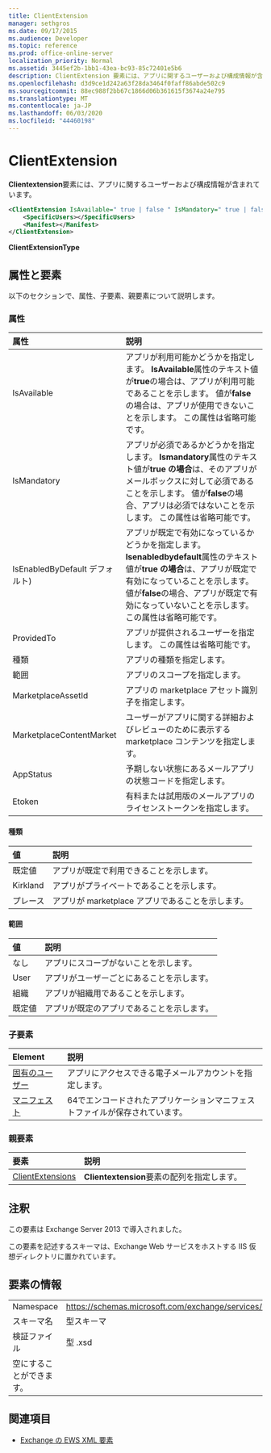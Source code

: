 ```yaml
---
title: ClientExtension
manager: sethgros
ms.date: 09/17/2015
ms.audience: Developer
ms.topic: reference
ms.prod: office-online-server
localization_priority: Normal
ms.assetid: 3445ef2b-1bb1-43ea-bc93-85c72401e5b6
description: ClientExtension 要素には、アプリに関するユーザーおよび構成情報が含まれています。
ms.openlocfilehash: d3d9ce1d242a63f28da3464f0faff86abde502c9
ms.sourcegitcommit: 88ec988f2bb67c1866d06b361615f3674a24e795
ms.translationtype: MT
ms.contentlocale: ja-JP
ms.lasthandoff: 06/03/2020
ms.locfileid: "44460198"
---
```

# <a name="clientextension"></a>ClientExtension

**Clientextension**要素には、アプリに関するユーザーおよび構成情報が含まれています。 
  
```XML
<ClientExtension IsAvailable=" true | false " IsMandatory=" true | false " IsEnabledByDefault=" true | false " Type="" Scope="" MarketplaceAssetId="" MarketplaceContentMarket="" AppStatus="" Etoken="">
    <SpecificUsers></SpecificUsers>
    <Manifest></Manifest>
</ClientExtension>
```

 **ClientExtensionType**
## <a name="attributes-and-elements"></a>属性と要素

以下のセクションで、属性、子要素、親要素について説明します。
  
### <a name="attributes"></a>属性

|**属性**|**説明**|
|:-----|:-----|
|IsAvailable  <br/> |アプリが利用可能かどうかを指定します。 **IsAvailable**属性のテキスト値が**true**の場合は、アプリが利用可能であることを示します。 値が**false**の場合は、アプリが使用できないことを示します。 この属性は省略可能です。  <br/> |
|IsMandatory  <br/> |アプリが必須であるかどうかを指定します。 **Ismandatory**属性のテキスト値が**true の場合**は、そのアプリがメールボックスに対して必須であることを示します。 値が**false**の場合、アプリは必須ではないことを示します。 この属性は省略可能です。  <br/> |
|IsEnabledByDefault デフォルト)  <br/> |アプリが既定で有効になっているかどうかを指定します。 **Isenabledbydefault**属性のテキスト値が**true の場合**は、アプリが既定で有効になっていることを示します。 値が**false**の場合、アプリが既定で有効になっていないことを示します。 この属性は省略可能です。  <br/> |
|ProvidedTo  <br/> |アプリが提供されるユーザーを指定します。 この属性は省略可能です。  <br/> |
|種類  <br/> |アプリの種類を指定します。  <br/> |
|範囲  <br/> |アプリのスコープを指定します。  <br/> |
|MarketplaceAssetId  <br/> |アプリの marketplace アセット識別子を指定します。  <br/> |
|MarketplaceContentMarket  <br/> |ユーザーがアプリに関する詳細およびレビューのために表示する marketplace コンテンツを指定します。  <br/> |
|AppStatus  <br/> |予期しない状態にあるメールアプリの状態コードを指定します。  <br/> |
|Etoken  <br/> |有料または試用版のメールアプリのライセンストークンを指定します。  <br/> |
   
#### <a name="type"></a>種類

|**値**|**説明**|
|:-----|:-----|
|既定値  <br/> |アプリが既定で利用できることを示します。  <br/> |
|Kirkland  <br/> |アプリがプライベートであることを示します。  <br/> |
|プレース  <br/> |アプリが marketplace アプリであることを示します。  <br/> |
   
#### <a name="scope"></a>範囲

|**値**|**説明**|
|:-----|:-----|
|なし  <br/> |アプリにスコープがないことを示します。  <br/> |
|User  <br/> |アプリがユーザーごとにあることを示します。  <br/> |
|組織  <br/> |アプリが組織用であることを示します。  <br/> |
|既定値  <br/> |アプリが既定のアプリであることを示します。  <br/> |
   
### <a name="child-elements"></a>子要素

|**Element**|**説明**|
|:-----|:-----|
|[固有のユーザー](specificusers.md) <br/> |アプリにアクセスできる電子メールアカウントを指定します。  <br/> |
|[マニフェスト](manifest.md) <br/> |64でエンコードされたアプリケーションマニフェストファイルが保存されています。  <br/> |
   
### <a name="parent-elements"></a>親要素

|**要素**|**説明**|
|:-----|:-----|
|[ClientExtensions](clientextensions.md) <br/> |**Clientextension**要素の配列を指定します。  <br/> |
   
## <a name="remarks"></a>注釈

この要素は Exchange Server 2013 で導入されました。
  
この要素を記述するスキーマは、Exchange Web サービスをホストする IIS 仮想ディレクトリに置かれています。
  
## <a name="element-information"></a>要素の情報

|||
|:-----|:-----|
|Namespace  <br/> |https://schemas.microsoft.com/exchange/services/2006/types  <br/> |
|スキーマ名  <br/> |型スキーマ  <br/> |
|検証ファイル  <br/> |型 .xsd  <br/> |
|空にすることができます。  <br/> ||
   
## <a name="see-also"></a>関連項目



- [Exchange の EWS XML 要素](ews-xml-elements-in-exchange.md)

